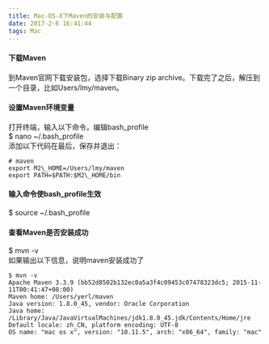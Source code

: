 ```yaml
---
title: Mac-OS-X下Maven的安装与配置
date: 2017-2-6 16:41:44
tags: Mac
---
```

#### 下载Maven
到Maven官网下载安装包，选择下载Binary zip archive。下载完了之后，解压到一个目录，比如Users/lmy/maven。
#### 设置Maven环境变量
打开终端，输入以下命令，编辑bash\_profile  
$ nano ~/.bash\_profile  
添加以下代码在最后，保存并退出：
```
# maven  
export M2\_HOME=/Users/lmy/maven  
export PATH=$PATH:$M2\_HOME/bin  
```

#### 输入命令使bash_profile生效
$ source ~/.bash_profile

#### 查看Maven是否安装成功
$ mvn -v  
如果输出以下信息，说明maven安装成功了
```
$ mvn -v  
Apache Maven 3.3.9 (bb52d8502b132ec0a5a3f4c09453c07478323dc5; 2015-11-11T00:41:47+08:00)  
Maven home: /Users/yerl/maven  
Java version: 1.8.0_45, vendor: Oracle Corporation  
Java home: /Library/Java/JavaVirtualMachines/jdk1.8.0_45.jdk/Contents/Home/jre  
Default locale: zh_CN, platform encoding: UTF-8  
OS name: "mac os x", version: "10.11.5", arch: "x86_64", family: "mac"
```  
 